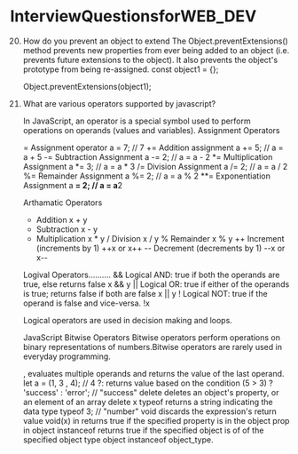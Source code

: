 # InterviewQuestionsforWEB_DEV

20. How do you prevent an object to extend
    The Object.preventExtensions() method prevents new properties from ever being added to an object (i.e. prevents future extensions to the object). It also prevents     the object's prototype from being re-assigned.
    const object1 = {};

    Object.preventExtensions(object1);
    
19. What are various operators supported by javascript?

    In JavaScript, an operator is a special symbol used to perform operations on operands (values and variables).
    Assignment Operators
    
    =	Assignment operator	a = 7; // 7
    +=	Addition assignment	a += 5; // a = a + 5
    -=	Subtraction Assignment	a -= 2; // a = a - 2
    *=	Multiplication Assignment	a *= 3; // a = a * 3
    /=	Division Assignment	a /= 2; // a = a / 2
    %=	Remainder Assignment	a %= 2; // a = a % 2
    **=	Exponentiation Assignment	a **= 2; // a = a**2
    
    Arthamatic Operators
    +	Addition	x + y
    -	Subtraction	x - y
    *	Multiplication	x * y
    /	Division	x / y
    %	Remainder	x % y
    ++	Increment (increments by 1)	++x or x++
    --	Decrement (decrements by 1)	--x or x--
    
    Logival Operators..........
    &&	Logical AND: true if both the operands are true, else returns false	x && y
    ||	Logical OR: true if either of the operands is true; returns false if both are false	x || y
    !	Logical NOT: true if the operand is false and vice-versa.	!x
    
    Logical operators are used in decision making and loops.
    
    JavaScript Bitwise Operators 
    Bitwise operators perform operations on binary representations of numbers.Bitwise operators are rarely used in everyday programming. 
    
    ,	evaluates multiple operands and returns the value of the last operand.	let a = (1, 3 , 4); // 4
    ?:	returns value based on the condition	(5 > 3) ? 'success' : 'error'; // "success"
    delete	deletes an object's property, or an element of an array	delete x
    typeof	returns a string indicating the data type	typeof 3; // "number"
    void	discards the expression's return value	void(x)
    in	returns true if the specified property is in the object	prop in object
    instanceof	returns true if the specified object is of of the specified object type	object instanceof object_type.
